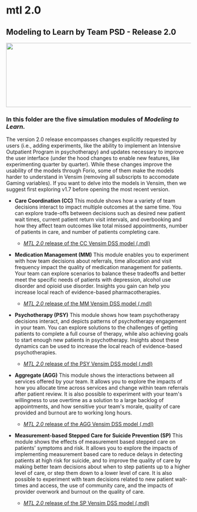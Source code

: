 # mtl 2.0
## Modeling to Learn by Team PSD - Release 2.0

<img src = "https://github.com/anthony/teampsd/blob/teampsd_style/mtl_logo/mtl_testdontguess_sm.png"
     height = "175" width = "650">  
     
### In this folder are the five simulation modules of *Modeling to Learn.* 
The version 2.0 release encompasses changes explicitly requested by users (i.e., adding experiments, like the ability to implement an Intensive Outpatient Program in psychotherapy) and updates necessary to improve the user interface (under the hood changes to enable new features, like experimenting quarter by quarter). While these changes improve the usability of the models through Forio, some of them make the models harder to understand in Vensim (removing all subscripts to accomodate Gaming variables). If you want to delve into the models in Vensim, then we suggest first exploring v1.7 before opening the most recent version.

-  **Care Coordination (CC)** 
This module shows how a variety of team decisions interact to impact multiple outcomes at the same time. You can explore trade-offs between decisions such as desired new patient wait times, current patient return visit intervals, and overbooking and how they affect team outcomes like total missed appointments, number of patients in care, and number of patients completing care.
    - [*MTL 2.0* release of the CC Vensim DSS model (.mdl)](https://github.com/anthony/mtl/tree/master/mtl2.0_models/cc_v36_2019_02_20.mdl)

-  **Medication Management (MM)**
This module enables you to experiment with how team decisions about referrals, time allocation and visit frequency impact the quality of medication management for patients. Your team can explore scenarios to balance these tradeoffs and better meet the specific needs of patients with depression, alcohol use disorder and opioid use disorder. Insights you gain can help you increase local reach of evidence-based pharmacotherapies.
    - [*MTL 2.0* release of the MM Vensim DSS model (.mdl)](https://github.com/anthony/mtl/tree/master/mtl2.0_models/mm_v36_2019_02_20-v2.mdl)

-  **Psychotherapy (PSY)**
This module shows how team psychotherapy decisions interact, and depicts patterns of psychotherapy engagement in your team. You can explore solutions to the challenges of getting patients to complete a full course of therapy, while also achieving goals to start enough new patients in psychotherapy. Insights about these dynamics can be used to increase the local reach of evidence-based psychotherapies.
    - [*MTL 2.0* release of the PSY Vensim DSS model (.mdl)](https://github.com/anthony/mtl/tree/master/mtl2.0_models/psy_v21_2019_04_17.mdl)

-  **Aggregate (AGG)**
This module shows the interactions between all services offered by your team. It allows you to explore the impacts of how you allocate time across services and change within team referrals after patient review. It is also possible to experiment with your team's willingness to use overtime as a solution to a large backlog of appointments, and how sensitive your team's morale, quality of care provided and burnout are to working long hours.
    - [*MTL 2.0* release of the AGG Vensim DSS model (.mdl)](https://github.com/anthony/mtl/tree/master/mtl2.0_models/agg_v15_2019_02_14.mdl)

-  **Measurement-based Stepped Care for Suicide Prevention (SP)**
This module shows the effects of measurement based stepped care on patients' symptoms and risk. It allows you to explore the impacts of implementing measurement based care to reduce delays in detecting patients at high risk for suicide, and to improve the quality of care by making better team decisions about when to step patients up to a higher level of care, or step them down to a lower level of care. It is also possible to experiment with team decisions related to new patient wait-times and access, the use of community care, and the impacts of provider overwork and burnout on the quality of care.
    - [*MTL 2.0* release of the SP Vensim DSS model (.mdl)](https://github.com/anthony/mtl/tree/master/mtl2.0_models/sp_v3_2019_04_23.mdl)
